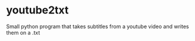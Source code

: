 # youtube2txt
Small python program that takes subtitles from a youtube video and writes them on a .txt 
